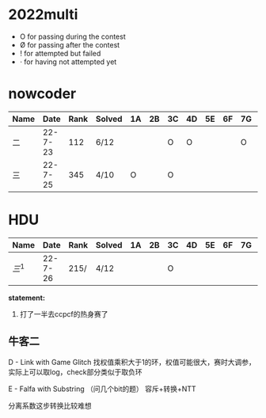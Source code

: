 # 2022multi

- O for passing during the contest
- Ø for passing after the contest
- ! for attempted but failed
- · for having not attempted yet



# nowcoder

| Name | Date    | Rank | Solved | 1A   | 2B   | 3C   | 4D   | 5E   | 6F   | 7G   | 8H   | 9I   | 10J  | 11K  | 12L  | 13M  |
| ---- | ------- | ---- | ------ | ---- | ---- | ---- | ---- | ---- | ---- | ---- | ---- | ---- | ---- | ---- | ---- | ---- |
| 二   | 22-7-23 | 112  | 6/12   |      |      | O    | O    |      |      | O    |      |      | O    | O    | O    |      |
| 三   | 22-7-25 | 345  | 4/10   | O    |      | O    |      |      |      |      | O    |      | O    |      |      |      |





# HDU

| Name     | Date    | Rank | Solved | 1A   | 2B   | 3C   | 4D   | 5E   | 6F   | 7G   | 8H   | 9I   | 10J  | 11K  | 12L  | 13M  |
| -------- | ------- | ---- | ------ | ---- | ---- | ---- | ---- | ---- | ---- | ---- | ---- | ---- | ---- | ---- | ---- | ---- |
| $三^{1}$ | 22-7-26 | 215/ | 4/12   |      |      | O    |      |      |      |      |      | O    |      | O    | O    |      |



**statement:**

1. 打了一半去ccpcf的热身赛了



## 牛客二

D - Link with Game Glitch 找权值乘积大于1的环，权值可能很大，赛时大调参，实际上可以取log，check部分类似于取负环

E - Falfa with Substring （问几个bit的题） 容斥+转换+NTT 

分离系数这步转换比较难想




